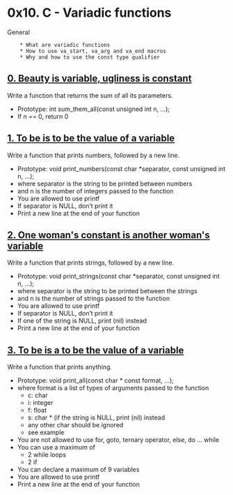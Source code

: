 # 0x10. C - Variadic functions
General

        * What are variadic functions
        * How to use va_start, va_arg and va_end macros
        * Why and how to use the const type qualifier

## [0. Beauty is variable, ugliness is constant](0-sum_them_all.c "sum_them")
Write a function that returns the sum of all its parameters.

* Prototype: int sum_them_all(const unsigned int n, ...);
* If n == 0, return 0

## [1. To be is to be the value of a variable](1-print_numbers.c "pn")
Write a function that prints numbers, followed by a new line.

* Prototype: void print_numbers(const char *separator, const unsigned int n, ...);
* where separator is the string to be printed between numbers
* and n is the number of integers passed to the function
* You are allowed to use printf
* If separator is NULL, don’t print it
* Print a new line at the end of your function

## [2. One woman's constant is another woman's variable](2-print_strings.c "pn2")
Write a function that prints strings, followed by a new line.

* Prototype: void print_strings(const char *separator, const unsigned int n, ...);
* where separator is the string to be printed between the strings
* and n is the number of strings passed to the function
* You are allowed to use printf
* If separator is NULL, don’t print it
* If one of the string is NULL, print (nil) instead
* Print a new line at the end of your function

## [3. To be is a to be the value of a variable](3-print_all.c "pal")
Write a function that prints anything.

* Prototype: void print_all(const char * const format, ...);
* where format is a list of types of arguments passed to the function
	* c: char
	* i: integer
	* f: float
	* s: char * (if the string is NULL, print (nil) instead
	* any other char should be ignored
	* see example
* You are not allowed to use for, goto, ternary operator, else, do ... while
* You can use a maximum of
	* 2 while loops
	* 2 if
* You can declare a maximum of 9 variables
* You are allowed to use printf
* Print a new line at the end of your function

